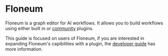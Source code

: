 # Floneum

Floneum is a graph editor for AI workflows. It allows you to build workflows using either built in or [community](./community_plugins.md) plugins.

This guide is focused on users of Floneum, if you are interested in expanding Floneum's capibilities with a plugin, the [developer guide](../developer/index.md) has more information.
